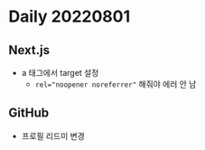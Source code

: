 Daily 20220801
===

## Next.js
- a 태그에서 target 설정
  - `rel="noopener noreferrer"` 해줘야 에러 안 남

## GitHub
- 프로필 리드미 변경